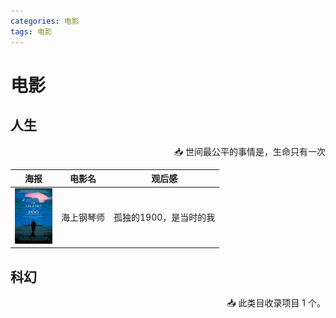 ```yaml
---
categories: 电影
tags: 电影
---
```




# 电影


## 人生
<p align="right">
📥 世间最公平的事情是，生命只有一次
</p>

|                                                                                                                                 海报                                                                                                                                  |    电影名     |         观后感         |
|:-------------------------------------------------------------------------------------------------------------------------------------------------------------------------------------------------------------------------------------------------------------------:|:----------:|:-------------------:|
| <img src="https://github.com/HYBG-1126/Picture_Manager/blob/master/img/%E7%94%B5%E5%BD%B1/%E6%B5%B7%E4%B8%8A%E9%92%A2%E7%90%B4%E5%B8%88.jpg?raw=true" alt="海上钢琴师" width="60px" height="88.4px" onclick="location.href='https://movie.douban.com/subject/1292001/'"> |   海上钢琴师    |    孤独的1900，是当时的我    |




## 科幻
<p align="right">
📥 此类目收录项目 1 个。
</p>